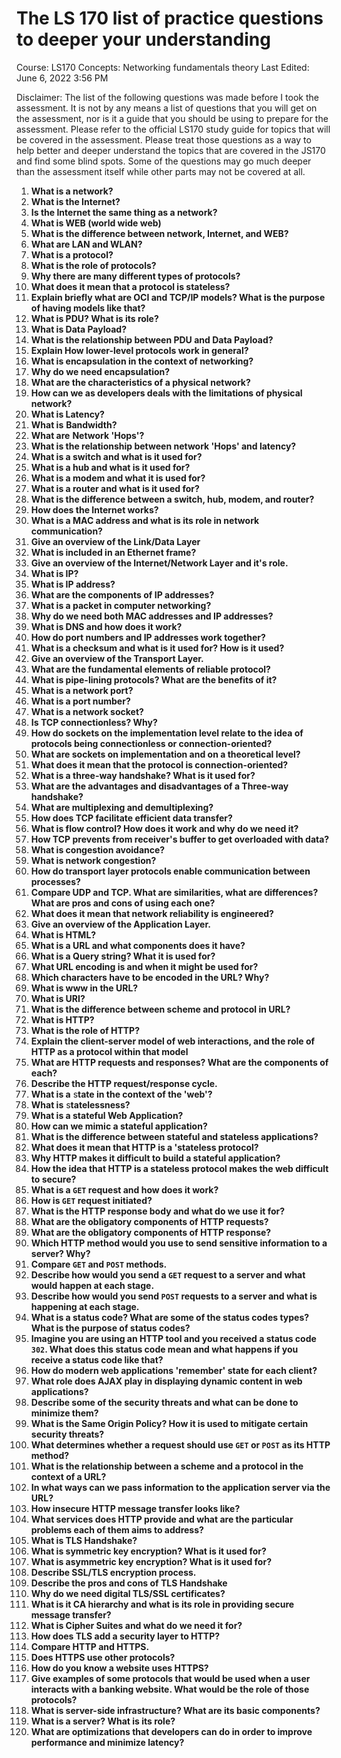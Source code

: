 # The LS 170 list of practice questions to deeper your understanding

Course: LS170
Concepts: Networking fundamentals theory
Last Edited: June 6, 2022 3:56 PM

Disclaimer: The list of the following questions was made before I took the assessment. It is not by any means a list of questions that you will get on the assessment, nor is it a guide that you should be using to prepare for the assessment. Please refer to the official LS170 study guide for topics that will be covered in the assessment. Please treat those questions as a way to help better and deeper understand the topics that are covered in the JS170 and find some blind spots. Some of the questions may go much deeper than the assessment itself while other parts may not be covered at all. 


1. <span name="lsbot-exercise">**What is a network?**</span>
2. **What is the Internet?**
4. **Is the Internet the same thing as a network?** 
5. **What is WEB (world wide web)**
6. **What is the difference between network, Internet, and WEB?**
7. **What are LAN and WLAN?**
8. **What is a protocol?**
9. **What is the role of protocols?** 
10. **Why there are many different types of protocols?**
11. **What does it mean that a protocol is stateless?**
12. **Explain briefly what are OCI and TCP/IP models? What is the purpose of having models like that?** 
13. **What is PDU? What is its role?**
14. **What is Data Payload?** 
15. **What is the relationship between PDU and Data Payload?** 
16. **Explain How lower-level protocols work in general?**
17. **What is encapsulation in the context of networking?**
18. **Why do we need encapsulation?** 
19. **What are the characteristics of a physical network?** 
20. **How can we as developers deals with the limitations of physical network?**
21. **What is Latency?**
22. **What is** **Bandwidth?**
23. **What are** **Network 'Hops'?**
24. **What is the relationship between network 'Hops' and latency?** 
25. **What is a switch and what is it used for?**
26. **What is a hub and what is it used for?**
27. **What is a modem and what it is used for?**
28. **What is a router and what is it used for?**
29. **What is the difference between a switch, hub, modem, and router?**
30. **How does the Internet works?**
31. **What is a MAC address and what is its role in network communication?** 
32. **Give an overview of the Link/Data Layer**
33. **What is included in an Ethernet frame?**
34. **Give an overview of the Internet/Network Layer and it's role.**
35. **What is IP?**
36. **What is IP address?** 
37. **What are the components of IP addresses?** 
38. **What is a packet in computer networking?**
39. **Why do we need both MAC addresses and IP addresses?** 
40. **What is DNS and how does it work?**
41. **How do port numbers and IP addresses work together?**
42. **What is a checksum and what is it used for? How is it used?**
43. **Give an overview of the Transport Layer.** 
44. **What are the fundamental elements of reliable protocol?**
45. **What is pipe-lining protocols? What are the benefits of it?**
46. **What is a network port?**
47. **What is a port number?**
48. **What is a network socket?**
49. **Is TCP connectionless? Why?**
50. **How do sockets on the implementation level relate to the idea of protocols being connectionless or connection-oriented?** 
51. **What are sockets on implementation and on a theoretical level?** 
52. **What does it mean that the protocol is connection-oriented?**
53. **What is a three-way handshake? What is it used for?**
54. **What are the advantages and disadvantages of a Three-way handshake?** 
55. **What are multiplexing and demultiplexing?**
56. **How does TCP facilitate efficient data transfer?**
57. **What is flow control? How does it work and why do we need it?**
58. **How TCP prevents from receiver's buffer to get overloaded with data?**
59. **What is congestion avoidance?**
60. **What is network congestion?**
61. **How do transport layer protocols enable communication between processes?**
62. **Compare UDP and TCP. What are similarities, what are differences? What are pros and cons of using each one?** 
63. **What does it mean that network reliability is engineered?**
64. **Give an overview of the Application Layer.** 
65. **What is HTML?**
66. **What is a URL and what components does it have?**
67. **What is a Query string? What it is used for?**
68. **What URL encoding is and when it might be used for?**
69. **Which characters have to be encoded in the URL? Why?**
70. **What is www in the URL?** 
71. **What is URI?**
72. **What is the difference between scheme and protocol in URL?**
73. **What is HTTP?**
74. **What is the role of HTTP?**
75. **Explain the client-server model of web interactions, and the role of HTTP as a protocol within that model**
76. **What are HTTP requests and responses? What are the components of each?**
77. **Describe the HTTP request/response cycle.**
78. **What is a** s**tate in the context of the 'web'?**
79. **What is** s**tatelessness?**
80. **What is a stateful Web Application?**
81. **How can we mimic a stateful application?**
82. **What is the difference between stateful and stateless applications?**
83. **What does it mean that HTTP is a 'stateless protocol?** 
84. **Why HTTP makes it difficult to build a stateful application?**
85. **How the idea that HTTP is a stateless protocol makes the web difficult to secure?** 
86. **What is a `GET` request and how does it work?** 
87. **How is `GET` request initiated?**
88. **What is the HTTP response body and what do we use it for?**
89. **What are the obligatory components of HTTP requests?** 
90. **What are the obligatory components of HTTP response?**
91. **Which HTTP method would you use to send sensitive information to a server? Why?**
92. **Compare `GET` and `POST` methods.**
93. **Describe how would you send a `GET` request to a server and what would happen at each stage.**
94. **Describe how would you send `POST` requests to a server and what is happening at each stage.**
95. **What is a status code? What are some of the status codes types? What is the purpose of status codes?** 
96. **Imagine you are using an HTTP tool and you received a status code `302`. What does this status code mean and what happens if you receive a status code like that?** 
97. **How do modern web applications 'remember' state for each client?**
98. **What role does AJAX play in displaying dynamic content in web applications?**
99. **Describe some of the security threats and what can be done to minimize them?**
100. **What is the Same Origin Policy? How it is used to mitigate certain security threats?**  
101. **What determines whether a request should use `GET` or `POST` as its HTTP method?**
102. **What is the relationship between a scheme and a protocol in the context of a URL?**
103. **In what ways can we pass information to the application server via the URL?**
104. **How insecure HTTP message transfer looks like?**
105. **What services does HTTP provide and what are the particular problems each of them aims to address?**
106. **What is TLS Handshake?**
107. **What is symmetric key encryption? What is it used for?**
108. **What is asymmetric key encryption? What is it used for?**
109. **Describe SSL/TLS encryption process.**
110. **Describe the pros and cons of TLS Handshake**
111. **Why do we need digital TLS/SSL certificates?** 
112. **What is it CA hierarchy and what is its role in providing secure message transfer?**
113. **What is Cipher Suites and what do we need it for?**
114. **How does TLS add a security layer to HTTP?**
115. **Compare HTTP and HTTPS.**
116. **Does HTTPS use other protocols?** 
117. **How do you know a website uses HTTPS?**
118. **Give examples of some protocols that would be used when a user interacts with a banking website. What would be the role of those protocols?** 
119. **What is server-side infrastructure? What are its basic components?**
120. **What is a server? What is its role?** 
121. **What are optimizations that developers can do in order to improve performance and minimize latency?**

